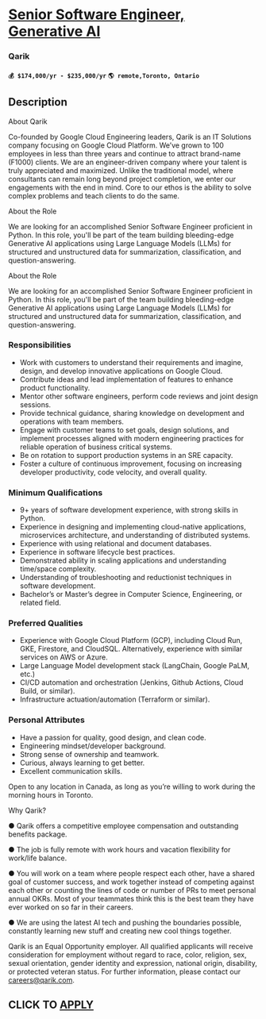 # [Senior Software Engineer, Generative AI](https://www.remotewlb.com/apply/senior-software-engineer-generative-ai)  
### Qarik  
#### `💰 $174,000/yr - $235,000/yr` `🌎 remote,Toronto, Ontario`  

## Description

About Qarik

  

Co-founded by Google Cloud Engineering leaders, Qarik is an IT Solutions company focusing on Google Cloud Platform. We’ve grown to 100 employees in less than three years and continue to attract brand-name (F1000) clients. We are an engineer-driven company where your talent is truly appreciated and maximized. Unlike the traditional model, where consultants can remain long beyond project completion, we enter our engagements with the end in mind. Core to our ethos is the ability to solve complex problems and teach clients to do the same.

  

About the Role

  

We are looking for an accomplished Senior Software Engineer proficient in Python. In this role, you'll be part of the team building bleeding-edge Generative AI applications using Large Language Models (LLMs) for structured and unstructured data for summarization, classification, and question-answering.

  

About the Role

  

We are looking for an accomplished Senior Software Engineer proficient in Python. In this role, you'll be part of the team building bleeding-edge Generative AI applications using Large Language Models (LLMs) for structured and unstructured data for summarization, classification, and question-answering.

  

### Responsibilities

* Work with customers to understand their requirements and imagine, design, and develop innovative applications on Google Cloud.
* Contribute ideas and lead implementation of features to enhance product functionality.
* Mentor other software engineers, perform code reviews and joint design sessions.
* Provide technical guidance, sharing knowledge on development and operations with team members.
* Engage with customer teams to set goals, design solutions, and implement processes aligned with modern engineering practices for reliable operation of business critical systems.
* Be on rotation to support production systems in an SRE capacity.
* Foster a culture of continuous improvement, focusing on increasing developer productivity, code velocity, and overall quality.

  

### Minimum Qualifications

* 9+ years of software development experience, with strong skills in Python.
* Experience in designing and implementing cloud-native applications, microservices architecture, and understanding of distributed systems.
* Experience with using relational and document databases.
* Experience in software lifecycle best practices.
* Demonstrated ability in scaling applications and understanding time/space complexity.
* Understanding of troubleshooting and reductionist techniques in software development.
* Bachelor’s or Master’s degree in Computer Science, Engineering, or related field.

  

### Preferred Qualities

* Experience with Google Cloud Platform (GCP), including Cloud Run, GKE, Firestore, and CloudSQL. Alternatively, experience with similar services on AWS or Azure.
* Large Language Model development stack (LangChain, Google PaLM, etc.)
* CI/CD automation and orchestration (Jenkins, Github Actions, Cloud Build, or similar).
* Infrastructure actuation/automation (Terraform or similar).

  

### Personal Attributes

* Have a passion for quality, good design, and clean code.
* Engineering mindset/developer background.
* Strong sense of ownership and teamwork.
* Curious, always learning to get better.
* Excellent communication skills.

  

Open to any location in Canada, as long as you’re willing to work during the morning hours in Toronto.

  

Why Qarik?

  

● Qarik offers a competitive employee compensation and outstanding benefits package.

● The job is fully remote with work hours and vacation flexibility for work/life balance.

● You will work on a team where people respect each other, have a shared goal of customer success, and work together instead of competing against each other or counting the lines of code or number of PRs to meet personal annual OKRs. Most of your teammates think this is the best team they have ever worked on so far in their careers.

● We are using the latest AI tech and pushing the boundaries possible, constantly learning new stuff and creating new cool things together.

  

Qarik is an Equal Opportunity employer. All qualified applicants will receive consideration for employment without regard to race, color, religion, sex, sexual orientation, gender identity and expression, national origin, disability, or protected veteran status. For further information, please contact our careers@qarik.com.

  
## CLICK TO [APPLY](https://www.remotewlb.com/apply/senior-software-engineer-generative-ai)


